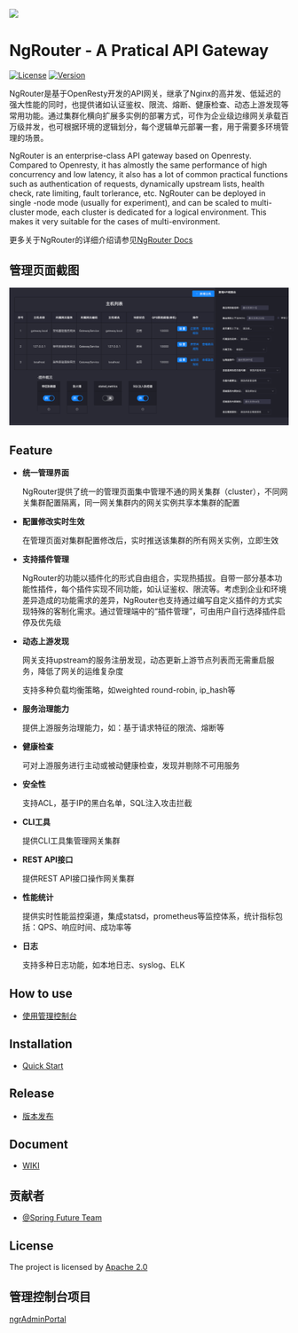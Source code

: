 [![][ngr-logo]][ngr-url]

# NgRouter - A Pratical API Gateway

[![License](https://img.shields.io/badge/License-Apache%202.0-blue.svg)](https://github.com/gogo-easy/ngr/blob/master/LICENSE) [![Version](https://img.shields.io/github/v/release/gogo-easy/ngr)](https://github.com/gogo-easy/ngr/releases)

NgRouter是基于OpenResty开发的API网关，继承了Nginx的高并发、低延迟的强大性能的同时，也提供诸如认证鉴权、限流、熔断、健康检查、动态上游发现等常用功能。通过集群化横向扩展多实例的部署方式，可作为企业级边缘网关承载百万级并发，也可根据环境的逻辑划分，每个逻辑单元部署一套，用于需要多环境管理的场景。



NgRouter is an enterprise-class API gateway based on Openresty. Compared to Openresty, it has almostly the same performance of high concurrency and low latency, it also has a lot of common practical functions such as authentication of requests, dynamically upstream lists, health check, rate limiting, fault torlerance,  etc. NgRouter can be deployed in single -node mode (usually for experiment), and can be scaled to multi-cluster mode, each cluster is dedicated for a logical environment. This makes it very suitable for the cases of multi-environment.

更多关于NgRouter的详细介绍请参见[NgRouter Docs](https://github.com/gogo-easy/ngr/wiki)

## 管理页面截图

![preview](./logo/preview.png)

## Feature

- **统一管理界面**

  NgRouter提供了统一的管理页面集中管理不通的网关集群（cluster），不同网关集群配置隔离，同一网关集群内的网关实例共享本集群的配置

- **配置修改实时生效**

  在管理页面对集群配置修改后，实时推送该集群的所有网关实例，立即生效

- **支持插件管理**

  NgRouter的功能以插件化的形式自由组合，实现热插拔。自带一部分基本功能性插件，每个插件实现不同功能，如认证鉴权、限流等。考虑到企业和环境差异造成的功能需求的差异，NgRouter也支持通过编写自定义插件的方式实现特殊的客制化需求。通过管理端中的“插件管理”，可由用户自行选择插件启停及优先级

- **动态上游发现**

  网关支持upstream的服务注册发现，动态更新上游节点列表而无需重启服务，降低了网关的运维复杂度

  支持多种负载均衡策略，如weighted round-robin, ip_hash等 

- **服务治理能力**

  提供上游服务治理能力，如：基于请求特征的限流、熔断等

- **健康检查**

  可对上游服务进行主动或被动健康检查，发现并剔除不可用服务

- **安全性**

  支持ACL，基于IP的黑白名单，SQL注入攻击拦截

- **CLI工具**

  提供CLI工具集管理网关集群

- **REST API接口**

  提供REST API接口操作网关集群

- **性能统计**

  提供实时性能监控渠道，集成statsd，prometheus等监控体系，统计指标包括：QPS、响应时间、成功率等

- **日志**

  支持多种日志功能，如本地日志、syslog、ELK
  
## How to use

- [使用管理控制台](https://github.com/gogo-easy/ngrAdminPortal/wiki/Using-Guide)

## Installation

- [Quick Start](./Quick%20Start.md)

## Release

- [版本发布](https://github.com/gogo-easy/ngr/releases)

## Document

- [WIKI](https://github.com/gogo-easy/ngr/wiki)

## 贡献者

- [@Spring Future Team](hhttps://gitee.com/fijian)

## License

The project is licensed by [Apache 2.0](https://github.com/gogo-easy/ngr/blob/master/LICENSE)

## 管理控制台项目

[ngrAdminPortal ](https://github.com/gogo-easy/ngrAdminPortal)


[ngr-logo]: ./logo/hoot1.png
[ngr-url]: https://github.com/gogo-easy/ngr
